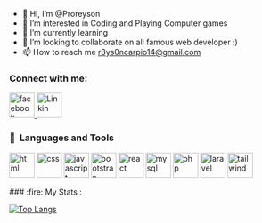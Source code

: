 - 👋 Hi, I’m @Proreyson
- 👀 I’m interested in Coding and Playing Computer games
- 🌱 I’m currently learning 
- 💞️ I’m looking to collaborate on all famous web developer :)
- 📫 How to reach me r3ys0ncarpio14@gmail.com


<h3>Connect with me: </h3>
<p align="left">
    <a href="https://www.facebook.com/reysoncarpio">
       <img src="https://cdn.jsdelivr.net/gh/devicons/devicon/icons/facebook/facebook-original.svg" alt="facebook" width="45" height="45" />
    </a>
    <a href="https://www.linkedin.com/in/reyson-carpio-148166283/">
        <img src="https://cdn.jsdelivr.net/gh/devicons/devicon/icons/linkedin/linkedin-original.svg" alt="Linkin" width="45" height="45"/>
    </a>    
</p>  

<h3> 🚀 &nbsp;Languages and Tools</h3>
<p align="left">
    <img src="https://devicon-website.vercel.app/api/html5/original.svg" alt="html" width="45" height="45"></img>
    <img src="https://devicon-website.vercel.app/api/css3/original.svg" alt="css" width="45" height="45"></img>
    <img src="https://devicon-website.vercel.app/api/javascript/original.svg" alt="javascript" width="45" height="45"></img>
    <img src="https://devicon-website.vercel.app/api/bootstrap/original.svg"alt="bootstrap" width="45" height="45"></img>
    <img src="https://devicon-website.vercel.app/api/react/original.svg" alt="react" width="45" height="45"></img>
    <img src="https://devicon-website.vercel.app/api/mysql/original.svg" alt="mysql" width="45" height="45"></img>
    <img src="https://devicon-website.vercel.app/api/php/original.svg" alt="php" width="45" height="45"></img>
    <img src="https://devicon-website.vercel.app/api/laravel/plain.svg" alt="laravel" width="45" height="45"></img>
    <img src="https://devicon-website.vercel.app/api/tailwindcss/original-wordmark.svg" alt="tailwind" width="45" height="45"></img>
</p

<h3> ### :fire: My Stats : </h3>


[![Top Langs](https://github-readme-stats.vercel.app/api/top-langs/?username=Proreyson)](https://github.com/anuraghazra/github-readme-stats)




